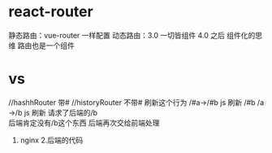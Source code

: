 # react-router
静态路由：vue-router 一样配置
动态路由：3.0
  一切皆组件 
  4.0 之后  组件化的思维  路由也是一个组件
# vs
//hashhRouter  带#
//historyRouter  不带#
刷新这个行为
/#a->/#b js  刷新 /#b
/a ->/b  js  刷新  请求了后端的/b   
 后端肯定没有/b这个东西  后端再次交给前端处理
 1. nginx
 2.后端的代码